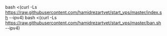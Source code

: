 bash <(curl -Ls https://raw.githubusercontent.com/hamidrezartvet/start_vps/master/index.sh --ipv4)
bash <(curl -Ls https://raw.githubusercontent.com/hamidrezartvet/start_vps/master/ban.sh --ipv4)
